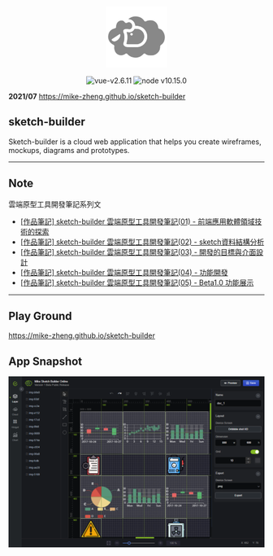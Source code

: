 <p align="center">
<a href="https://mike-zheng.github.io/sketch-builder" target="_blank" rel="noopener noreferrer">
<p align="center"><img width="120" src="docs/img/icons/android-chrome-192x192.png" alt="sketch-builder"></p>
</a>
</p>


<p align="center">
  <img src="https://img.shields.io/badge/vue-v2.6.11-green" alt="vue-v2.6.11">
   <img src="https://img.shields.io/badge/node-v10.15.0-red" alt="node v10.15.0">
</p>




**2021/07** https://mike-zheng.github.io/sketch-builder

## sketch-builder


Sketch-builder is a cloud web application that helps you create wireframes, mockups, diagrams and prototypes.


--------------------------------------
## Note

雲端原型工具開發筆記系列文
* [[作品筆記] sketch-builder 雲端原型工具開發筆記(01) - 前端應用軟體領域技術的探索](https://mike-zheng.github.io/posts/sbuild01/)
* [[作品筆記] sketch-builder 雲端原型工具開發筆記(02) - sketch資料結構分析](https://mike-zheng.github.io/posts/sbuild02/)
* [[作品筆記] sketch-builder 雲端原型工具開發筆記(03) - 開發的目標與介面設計](https://mike-zheng.github.io/posts/sbuild03/)
* [[作品筆記] sketch-builder 雲端原型工具開發筆記(04)  - 功能開發](https://mike-zheng.github.io/posts/sbuild04/)
* [[作品筆記] sketch-builder 雲端原型工具開發筆記(05)  - Beta1.0 功能展示](https://mike-zheng.github.io/posts/sbuild05/)


--------------------------------------

## Play Ground

https://mike-zheng.github.io/sketch-builder


## App Snapshot


![app screen](docs/img/app.png)

